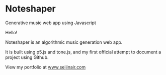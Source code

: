 # Noteshaper
Generative music web app using Javascript

Hello!

Noteshaper is an algorithmic music generation web app.

It is built using p5.js and tone.js, and my first official attempt to document a project using Github.

View my portfolio at www.seijinair.com
